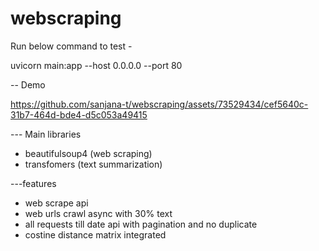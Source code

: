 # webscraping

Run below command to test -

uvicorn main:app --host 0.0.0.0 --port 80

-- Demo

https://github.com/sanjana-t/webscraping/assets/73529434/cef5640c-31b7-464d-bde4-d5c053a49415


--- Main libraries
 - beautifulsoup4 (web scraping)
 - transfomers (text summarization)

   
---features
   - web scrape api
   - web urls crawl async with 30% text
   - all requests till date api with pagination and no duplicate
   - costine distance matrix integrated
